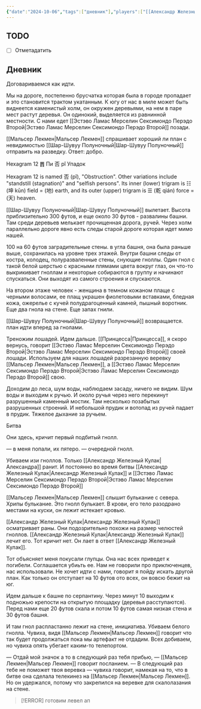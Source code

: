 ```yaml
---
{"date":"2024-10-06","tags":["дневник"],"players":["[[Александр Железный Кулак\|Александр Железный Кулак]]"],"campaign":"Школа приключенцев Безелота. Переплетенные судьбы","world-date":null,"world-time-start":null,"dg-publish":true,"previous-session":"[[29 сентября 2024]]","next-session":null,"permalink":"/6-oktyabrya-2024/","dgPassFrontmatter":true}
---
```



## TODO
- [ ] Отметадатить

## Дневник
Договариваемся как идти.

Мы на дороге, постепенно брусчатка которая была в городе пропадает и это становится трактом укатанным. К югу от нас в миле может быть виднеется каменистый холм, он окружен деревьями, на нем в паре мест растут деревья. Он одинокий, выделяется из равнинной местности. С нами едет [[Эстэво Ламас Мерселин Сексимондо Перэдо Второй\|Эстэво Ламас Мерселин Сексимондо Перэдо Второй]] позади. 


[[Мальсер Лекмен\|Мальсер Лекмен]] спрашивает хороший ли план с невидимостью [[Шар-Шувуу Полуночный\|Шар-Шувуу Полуночный]] отправить на разведку. Ответ: добро. 

Hexagram 12 ䷋ Пи 否 pǐ Упадок  
  
Hexagram 12 is named 否 (pǐ), "Obstruction". Other variations include "standstill (stagnation)" and "selfish persons". Its inner (lower) trigram is ☷ (坤 kūn) field = (地) earth, and its outer (upper) trigram is ☰ (乾 qián) force = (天) heaven.

[[Шар-Шувуу Полуночный\|Шар-Шувуу Полуночный]] вылетает. Высота приблизительно 300 футов, и еще около 30 футов - развалины башни. Там среди деревьев мелькает прочищенная дорога, ручей. Через холм параллельно дороге явно есть следы старой дороге которая идет мимо нашей.

100 на 60 футов заградительные стены. в угла башня, она была раньше выше, сохранилась на уровне трех этажей. Внутри башни следы от костра, колодец, полуразваленные стены, снующие гноллы. Один гнол с такой белой шерстью с красными плямами цвета вокруг глаз, он что-то выкрикивает гноллам и некоторые собираются в группу и начинают спускаться. Они выходят из самого строения и спускаются. 

На втором этаже человек - женщина в темном кожаном плаще с черными волосами, ее плащ украшен фиолетовыми вставками, бледная кожа, ожерелье с кучей полудрагоценный камней, пышный воротник. Еще два гнола на стене.  Еще запах гнили.

[[Шар-Шувуу Полуночный\|Шар-Шувуу Полуночный]] возвращается. план идти вперед за гнолами.

Треножим лошадей. Идем дальше. [[Принцесса\|Принцесса]], я скоро вернусь, говорит [[Эстэво Ламас Мерселин Сексимондо Перэдо Второй\|Эстэво Ламас Мерселин Сексимондо Перэдо Второй]] своей лошади. Используем для наших лошадей разрезанную веревку [[Мальсер Лекмен\|Мальсер Лекмен]], а [[Эстэво Ламас Мерселин Сексимондо Перэдо Второй\|Эстэво Ламас Мерселин Сексимондо Перэдо Второй]] свою. 

Доходим до леса, шум воды, наблюдаем засаду, ничего не видим. Шум воды и выходим к ручью. И около ручья через него перекинут разрушенный каменный мостик. Там несколько позабытых разрушенных строений. И небольшой прудик и вотопад из ручей падает в прудик. Тяжелое дыхание за ручьем. 

Битва

Они здесь, кричит первый подбитый гнолл. 

— в меня попали, их пятеро. — очередной гнолл.

Убиваем изи гноллов. Только [[Александр Железный Кулак\|Александра]] ранит. И постоянно во время битвы [[Александр Железный Кулак\|Александр Железный Кулак]] и [[Эстэво Ламас Мерселин Сексимондо Перэдо Второй\|Эстэво Ламас Мерселин Сексимондо Перэдо Второй]] 

[[Мальсер Лекмен\|Мальсер Лекмен]] слышит булькание с севера. Хрипы булькание. Это гнолл булькает. В крови, его тело разодрано местами на куски, он лежит истекает кровью. 

[[Александр Железный Кулак\|Александр Железный Кулак]] осматривает раны. Они подозрительно похожи на размер челюстей гноллов. [[Александр Железный Кулак\|Александр Железный Кулак]] лечит его. Тот кричит нет. Он лает в ответ [[Александр Железный Кулак]].

Тот объясняет меня покусали глупцы. Она нас всех приведет к погибели. Соглашается убиьть ее. Нам не говорили про приключенцев, нас использовали. Не хочет идти с нами, говорит я пойду искать другой план. Как только он отступает на 10 футов ото всех, он вовсю бежит на юг.

Идем дальше к башне по серпантину. Через минут 10 выходим к подножью крепости на открытую площадку (деревья расступаются). Перед нами еще 20 футов скала и потом 10 футов самая низкая стена и 30 футов башня. 

И там гнол распластанно лежит на стене, инициатива. 
Убиваем белого гнолла.
Чувиха, видя [[Мальсер Лекмен\|Мальсер Лекмен]] говорит что так будет продолжаться пока мы артефакт не отдадим.
Всех добиваем, но чувиха опять убегает каким-то телепортом. 


— Отдай мой значок а то в следующий раз тебя прибью, — [[Мальсер Лекмен\|Мальсер Лекмен]] говорит посланием.
— В следующий раз тебе не поможет твоя веревка — чувиха говорит, намекая на то, что в битве она сделала телекинез на [[Мальсер Лекмен\|Мальсер Лекмен]]. Но он удержался, потому что закрепился на веревке для скалолазания на стене.

> [!ERROR] готовим левел ап